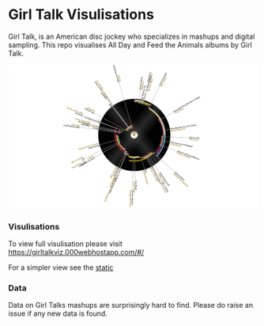 # Girl Talk Visulisations

 Girl Talk, is an American disc jockey who specializes in mashups and digital sampling. This repo visualises All Day and Feed the Animals
 albums by Girl Talk.
 
 ![Record](https://github.com/YusofBandar/girl_talk/blob/master/data/screen_shots/capture.PNG)
 
 
 ### Visulisations
 
 To view full visulisation please visit https://girltalkviz.000webhostapp.com/#/
 
 For a simpler view see the [static](https://yusofbandar.github.io/girl_talk/static/all_day)
 
 ### Data
 
Data on Girl Talks mashups are surprisingly hard to find. Please do raise an issue if any new data is found.


